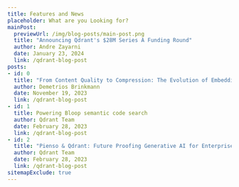 ```yaml
---
title: Features and News
placeholder: What are you Looking for?
mainPost:
  previewUrl: /img/blog-posts/main-post.png
  title: "Announcing Qdrant's $28M Series A Funding Round"
  author: Andre Zayarni
  date: January 23, 2024
  link: /qdrant-blog-post
posts:
- id: 0
  title: "From Content Quality to Compression: The Evolution of Embedding Models at Cohere with Nils Reimers"
  author: Demetrios Brinkmann
  date: November 19, 2023
  link: /qdrant-blog-post
- id: 1
  title: Powering Bloop semantic code search
  author: Qdrant Team
  date: February 28, 2023
  link: /qdrant-blog-post
- id: 2
  title: "Pienso & Qdrant: Future Proofing Generative AI for Enterprise-Level Customers"
  author: Qdrant Team
  date: February 28, 2023
  link: /qdrant-blog-post
sitemapExclude: true
---
```


